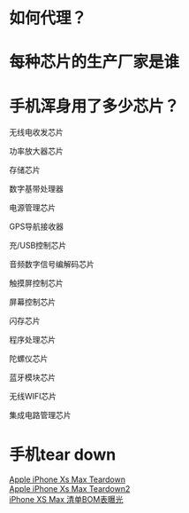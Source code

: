 


# 如何代理？

# 每种芯片的生产厂家是谁

# 手机浑身用了多少芯片？

无线电收发芯片

功率放大器芯片

存储芯片

数字基带处理器

电源管理芯片

GPS导航接收器

充/USB控制芯片

音频数字信号编解码芯片

触摸屏控制芯片

屏幕控制芯片

闪存芯片

程序处理芯片

陀螺仪芯片

蓝牙模块芯片

无线WIFI芯片

集成电路管理芯片


# 手机tear down
[Apple iPhone Xs Max Teardown ](https://www.techinsights.com/about-techinsights/overview/blog/apple-iphone-xs-teardown/)<br>
[Apple iPhone Xs Max Teardown2](https://technology.ihs.com/606680/iphone-xs-max-costs-apple-20-more-in-materials-than-last-years-smaller-iphone-x-ihs-markit-teardown-reveals)<BR>
[iPhone XS Max 清单BOM表曝光](http://www.eefocus.com/consumer-electronics/m/422044)<BR>
